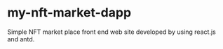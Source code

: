 # my-nft-market-dapp

Simple NFT market place front end web site developed by using react.js and antd.
